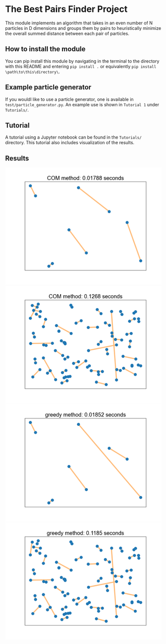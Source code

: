# The Best Pairs Finder Project

This module implements an algorithm that takes in an even number of N particles in D dimensions and groups them by pairs to heuristically minimize the overall summed distance between each pair of particles.

## How to install the module

You can pip install this module by navigating in the terminal to the directory with this README and entering
`pip install .`
or equivalently `pip install \path\to\this\directory\`.

## Example particle generator

If you wouldl like to use a particle generator, one is available in `test/particle_generator.py`. An example use is shown in `Tutorial 1` under `Tutorials/`.

## Tutorial

A tutorial using a Jupyter notebook can be found in the `Tutorials/` directory. This tutorial also includes visualization of the results.

## Results

![COM_10_particles](Figures/COM_10_particles.png)
![COM_100_particles](Figures/COM_100_particles.png)
![greedy_10_particles](Figures/greedy_10_particles.png)
![greedy_100_particles](Figures/greedy_100_particles.png)